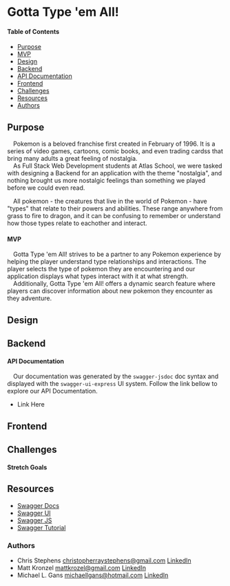 # Gotta Type 'em All!

#### Table of Contents
- [Purpose](#purpose)
- [MVP](#mvp)
- [Design](#design)
- [Backend](#backend)
- [API Documentation](#api-documentation)
- [Frontend](#frontend)
- [Challenges](#challenges)
- [Resources](#resources)
- [Authors](#authors)

## Purpose
&emsp;Pokemon is a beloved franchise first created in February of 1996.  It is a series of video games, cartoons, comic books, and even trading cardss that bring many adults a great feeling of nostalgia.<br>
&emsp;As Full Stack Web Development students at Atlas School, we were tasked with designing a Backend for an application with the theme "nostalgia", and nothing brought us more nostalgic feelings than something we played before we could even read.<br>

&emsp;All pokemon - the creatures that live in the world of Pokemon - have "types" that relate to their powers and abilities.  These range anywhere from grass to fire to dragon, and it can be confusing to remember or understand how those types relate to eachother and interact.

#### MVP
&emsp;Gotta Type 'em All! strives to be a partner to any Pokemon experience by helping the player understand type relationships and interactions.  The player selects the type of pokemon they are encountering and our application displays what types interact with it at what strength.<br>
&emsp;Additionally, Gotta Type 'em All! offers a dynamic search feature where players can discover information about new pokemon they encounter as they adventure.

## Design

## Backend

#### API Documentation
&emsp;Our documentation was generated by the `swagger-jsdoc` doc syntax and displayed with the `swagger-ui-express` UI system.  Follow the link bellow to explore our API Documentation.
- Link Here

## Frontend

## Challenges

#### Stretch Goals

## Resources
- [Swagger Docs](https://swagger.io/docs/)
- [Swagger UI](https://swagger.io/docs/open-source-tools/swagger-ui/usage/installation/)
- [Swagger JS](https://www.npmjs.com/package/swagger-jsdoc)
- [Swagger Tutorial](https://www.youtube.com/watch?v=S8kmHtQeflo&t=1111s)

### Authors
- Chris Stephens <christopherraystephens@gmail.com> [LinkedIn](https://www.linkedin.com/in/c-r-stephens/)
- Matt Kronzel <mattkrozel@gmail.com> [LinkedIn](https://www.linkedin.com/in/mattkrozel/)
- Michael L. Gans <michaellgans@hotmail.com> [LinkedIn](https://www.linkedin.com/in/michaellgans/)
